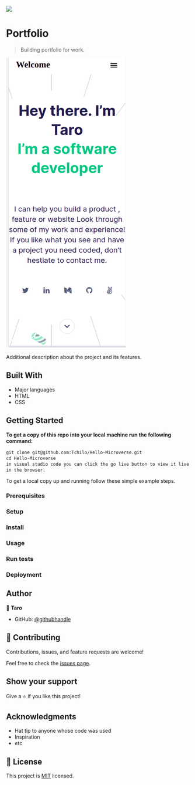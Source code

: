 ![](https://img.shields.io/badge/Microverse-blueviolet)

# Portfolio

> Building portfolio for work.

![screenshot](./header-toolbar.png)

Additional description about the project and its features.

## Built With

- Major languages
- HTML
- CSS




## Getting Started

**To get a copy of this repo into your local machine run the following command:**
```
git clone git@github.com:Tchilo/Hello-Microverse.git 
cd Hello-Microverse
in visual studio code you can click the go live button to view it live in the browser.
```


To get a local copy up and running follow these simple example steps.

### Prerequisites

### Setup

### Install

### Usage

### Run tests

### Deployment



## Author

👤 **Taro**

- GitHub: [@githubhandle](https://github.com/githubhandle)



## 🤝 Contributing

Contributions, issues, and feature requests are welcome!

Feel free to check the [issues page](../../issues/).

## Show your support

Give a ⭐️ if you like this project!

## Acknowledgments

- Hat tip to anyone whose code was used
- Inspiration
- etc

## 📝 License

This project is [MIT](./MIT.md) licensed.

